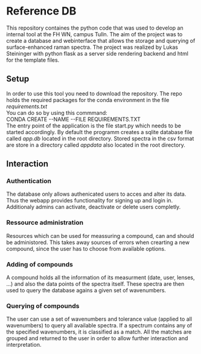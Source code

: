# Reference DB
This repository containes the python code that was used to develop an internal tool at the FH WN, campus Tulln. 
The aim of the project was to create a database and webinterface that allows the storage and querying of surface-enhanced raman spectra. 
The project was realized by Lukas Steininger with python flask as a server side rendering backend and html for the template files. 

## Setup
In order to use this tool you need to download the repository. 
The repo holds the required packages for the conda environment in the file _requirements.txt_\
You can do so by using this commmand:\
   CONDA CREATE --NAME <ENV> --FILE REQUIREMENTS.TXT\
The entry point of the application is the file start.py which needs 
to be started accordingly. By default the programm creates a sqlite database file called _app.db_ located in the root directory. Stored spectra in the
csv format are store in a directory called _appdata_ also located in the root directory. 

## Interaction
### Authentication
The database only allows authenicated users to acces and alter its data. Thus the webapp provides functionality for signing up and login in. 
Additionaly admins can activate, deactivate or delete users completly.

### Ressource administration
Resources which can be used for meassuring a compound, can and should be administored. This takes away sources of errors when
crearting a new compound, since the user has to choose from available options.

### Adding of compounds
A compound holds all the information of its measurment (date, user, lenses, ...) and also the data points of the spectra itself.
These spectra are then used to query the database agains a given set of wavenumbers.

### Querying of compounds
The user can use a set of wavenumbers and tolerance value (applied to all wavenumbers) to query all available spectra. If a spectrum contains any of the specified wavenumbers, it is classified as a match. 
All the matches are grouped and returned to the user in order to allow further interaction and interpretation.
